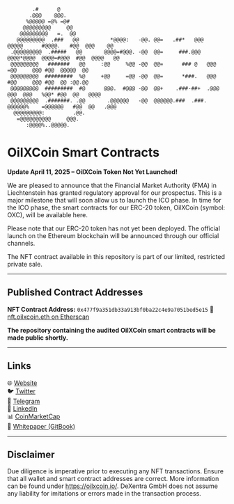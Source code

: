                                                                                                                           
                                                                                                                            
                                                                                                                            
            .#      @                                                                                                
           .@@@    @@@.                                                                                              
          %@@@@@ =@% =@#                                                                                             
         @@@@@@@@@     @@                                                                                            
        @@@@@@@@@   =.  @@                                                                                           
       @@@@@@@@@  .###   @@          *@@@@:   -@@. @@=   .##*   @@@    @@@@@      #@@@@.   #@@  @@@    @@            
     .@@@@@@@@@  .#####   @@       @@@@=#@@@. -@@  @@=     ###.@@@   @@@@*@@@@  @@@@=#@@@  #@@  @@@@   @@            
     @@@@@@@@@   #######   @@     :@@     %@@ -@@  @@=      ### @   @@@        =@@     @@@ #@@  @@@@@  @@            
     @@@@@@@@@  #########  %@     +@@     =@@ -@@  @@=      *###.   @@@        #@@     @@@ #@@  @@ :@@.@@            
     @@@@@@@@@  #########  #@      @@@.  #@@@ -@@  @@+    .###-##+  .@@@   @@@  @@@   %@@* #@@  @@   @@@@            
     @@@@@@@@@  .#######. .@@       .@@@@@@   -@@  @@@@@@.###  .###.  @@@@@@%    =@@@@@@   #@@  @@   .@@@            
      @@@@@@@@@:         .@@.                                                                                        
       =@@@@@@@@@@     @@@.                                                                                          
          :@@@@%..@@@@@.                                                                                             
         


# OilXCoin Smart Contracts

**Update April 11, 2025 – OilXCoin Token Not Yet Launched!**

We are pleased to announce that the Financial Market Authority (FMA) in Liechtenstein has granted regulatory approval for our prospectus. This is a major milestone that will soon allow us to launch the ICO phase.
In time for the ICO phase, the smart contracts for our ERC-20 token, OilXCoin (symbol: OXC), will be available here.

Please note that our ERC-20 token has not yet been deployed. The official launch on the Ethereum blockchain will be announced through our official channels.

The NFT contract available in this repository is part of our limited, restricted private sale.

---

## Published Contract Addresses

**NFT Contract Address:** `0x477f9a351db33a913bf0ba22c4e9a7051bed5e15` 🔗 [nft.oilxcoin.eth on Etherscan](https://etherscan.io/address/nft.oilxcoin.eth)


**The repository containing the audited OilXCoin smart contracts will be made public shortly.**

---

## Links

🌐 [Website](https://oilxcoin.io/)  
🐦 [Twitter](https://twitter.com/OilXCoin)  
💬 [Telegram](https://t.me/oilxcoin)  
💼 [LinkedIn](https://www.linkedin.com/company/oilxcoin/)  
📊 [CoinMarketCap](https://coinmarketcap.com/currencies/oilxcoin/)  
📘 [Whitepaper (GitBook)](https://dexentra.gitbook.io/oilxcoin.io-whitepaper)

---

## Disclaimer

Due diligence is imperative prior to executing any NFT transactions. Ensure that all wallet and smart contract addresses are correct. More information can be found under https://oilxcoin.io/. DeXentra GmbH does not assume any liability for imitations or errors made in the transaction process.

